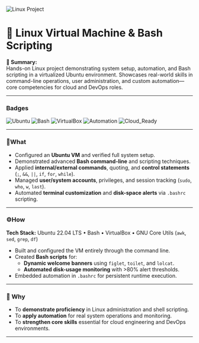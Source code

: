 ![Linux Project](https://img.shields.io/badge/Linux-Bash-blue?logo=linux)

# 🐧 Linux Virtual Machine & Bash Scripting

**🚀 Summary:**  
Hands-on Linux project demonstrating system setup, automation, and Bash scripting in a virtualized Ubuntu environment. Showcases real-world skills in command-line operations, user administration, and custom automation—core competencies for cloud and DevOps roles.

---

### **Badges**

![Ubuntu](https://img.shields.io/badge/Ubuntu-22.04%20LTS-orange?logo=ubuntu&logoColor=white)
![Bash](https://img.shields.io/badge/Shell-Bash-1f425f?logo=gnu-bash&logoColor=white)
![VirtualBox](https://img.shields.io/badge/VirtualBox-Lab-blue?logo=virtualbox)
![Automation](https://img.shields.io/badge/Automation-Scripting-success)
![Cloud_Ready](https://img.shields.io/badge/Cloud_Ready-Yes-green)

---

### **🧩What**
- Configured an **Ubuntu VM** and verified full system setup.  
- Demonstrated advanced **Bash command-line** and scripting techniques.  
- Applied **internal/external commands**, quoting, and **control statements** (`;`, `&&`, `||`, `if`, `for`, `while`).  
- Managed **user/system accounts**, privileges, and session tracking (`sudo`, `who`, `w`, `last`).  
- Automated **terminal customization** and **disk-space alerts** via `.bashrc` scripting.  

---

### **⚙️How**

**Tech Stack:** 
Ubuntu 22.04 LTS • Bash • VirtualBox • GNU Core Utils (`awk`, `sed`, `grep`, `df`)  

- Built and configured the VM entirely through the command line.  
- Created **Bash scripts** for:  
  - **Dynamic welcome banners** using `figlet`, `toilet`, and `lolcat`.  
  - **Automated disk-usage monitoring** with >80% alert thresholds.  
- Embedded automation in `.bashrc` for persistent runtime execution.  

---

### **🎯 Why**
- To **demonstrate proficiency** in Linux administration and shell scripting.  
- To **apply automation** for real system operations and monitoring.  
- To **strengthen core skills** essential for cloud engineering and DevOps environments.  

---
